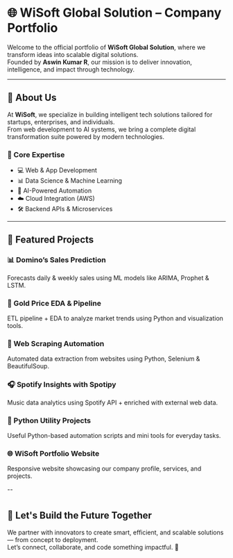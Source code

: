 # 🌐 WiSoft Global Solution – Company Portfolio

Welcome to the official portfolio of **WiSoft Global Solution**, where we transform ideas into scalable digital solutions.  
Founded by **Aswin Kumar R**, our mission is to deliver innovation, intelligence, and impact through technology.

---

## 💼 About Us

At **WiSoft**, we specialize in building intelligent tech solutions tailored for startups, enterprises, and individuals.  
From web development to AI systems, we bring a complete digital transformation suite powered by modern technologies.

### 🔧 Core Expertise
- 💻 Web & App Development
- 📊 Data Science & Machine Learning
- 🤖 AI-Powered Automation
- ☁️ Cloud Integration (AWS)
- 🛠️ Backend APIs & Microservices

---

## 🚀 Featured Projects

### 📊 Domino’s Sales Prediction  
Forecasts daily & weekly sales using ML models like ARIMA, Prophet & LSTM.

### 🧠 Gold Price EDA & Pipeline  
ETL pipeline + EDA to analyze market trends using Python and visualization tools.

### 🤖 Web Scraping Automation  
Automated data extraction from websites using Python, Selenium & BeautifulSoup.

### 🎧 Spotify Insights with Spotipy  
Music data analytics using Spotify API + enriched with external web data.

### 🐍 Python Utility Projects  
Useful Python-based automation scripts and mini tools for everyday tasks.

### 🌐 WiSoft Portfolio Website  
Responsive website showcasing our company profile, services, and projects.

--

#
## 📌 Let's Build the Future Together  
We partner with innovators to create smart, efficient, and scalable solutions — from concept to deployment.  
Let’s connect, collaborate, and code something impactful. 🚀


